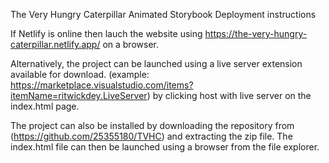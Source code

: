 The Very Hungry Caterpillar Animated Storybook Deployment instructions

If Netlify is online then lauch the website using https://the-very-hungry-caterpillar.netlify.app/ on a browser.

Alternatively, the project can be launched using a live server extension available for download. (example: https://marketplace.visualstudio.com/items?itemName=ritwickdey.LiveServer) by clicking host with live server on the index.html page. 

The project can also be installed by downloading the repository from (https://github.com/25355180/TVHC) and extracting the zip file. The index.html file can then be launched using a browser from the file explorer.
